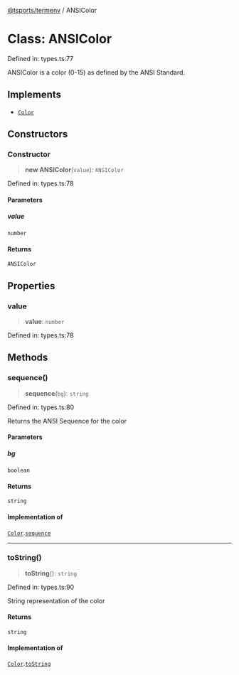 [@tsports/termenv](../index.md) / ANSIColor

# Class: ANSIColor

Defined in: types.ts:77

ANSIColor is a color (0-15) as defined by the ANSI Standard.

## Implements

- [`Color`](../interfaces/Color.md)

## Constructors

### Constructor

> **new ANSIColor**(`value`): `ANSIColor`

Defined in: types.ts:78

#### Parameters

##### value

`number`

#### Returns

`ANSIColor`

## Properties

### value

> **value**: `number`

Defined in: types.ts:78

## Methods

### sequence()

> **sequence**(`bg`): `string`

Defined in: types.ts:80

Returns the ANSI Sequence for the color

#### Parameters

##### bg

`boolean`

#### Returns

`string`

#### Implementation of

[`Color`](../interfaces/Color.md).[`sequence`](../interfaces/Color.md#sequence)

---

### toString()

> **toString**(): `string`

Defined in: types.ts:90

String representation of the color

#### Returns

`string`

#### Implementation of

[`Color`](../interfaces/Color.md).[`toString`](../interfaces/Color.md#tostring)
